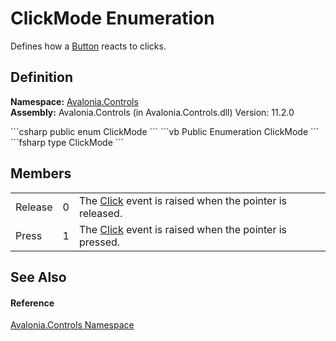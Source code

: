 # ClickMode Enumeration


Defines how a <a href="T_Avalonia_Controls_Button">Button</a> reacts to clicks.



## Definition
**Namespace:** <a href="N_Avalonia_Controls">Avalonia.Controls</a>  
**Assembly:** Avalonia.Controls (in Avalonia.Controls.dll) Version: 11.2.0

<Tabs groupId="api-code-preview">
<TabItem value="csharp" label="C#">
```csharp
public enum ClickMode
```
</TabItem>
<TabItem value="vb" label="VB">
```vb
Public Enumeration ClickMode
```
</TabItem>
<TabItem value="fsharp" label="F#">
```fsharp
type ClickMode
```
</TabItem>
</Tabs>



## Members
<table>
<tr>
<td>Release</td>
<td>0</td>
<td>The <a href="E_Avalonia_Controls_Button_Click">Click</a> event is raised when the pointer is released.</td>
</tr>
<tr>
<td>Press</td>
<td>1</td>
<td>The <a href="E_Avalonia_Controls_Button_Click">Click</a> event is raised when the pointer is pressed.</td>
</tr>
</table>

## See Also


#### Reference
<a href="N_Avalonia_Controls">Avalonia.Controls Namespace</a>  

